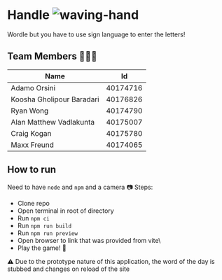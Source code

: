 # Handle ![waving-hand](https://user-images.githubusercontent.com/75464454/233691477-22334038-52f8-43b9-b08a-966d2fc41efc.gif)

Wordle but you have to use sign language to enter the letters!

## Team Members 🧑‍🤝‍🧑
| Name                      | Id       |
|---------------------------|----------|
| Adamo Orsini              | 40174716 |
| Koosha Gholipour Baradari | 40176826 |
| Ryan Wong                 | 40174790 |
| Alan Matthew Vadlakunta   | 40175007 |
| Craig Kogan               | 40175780 |
| Maxx Freund               | 40174065 |

## How to run
Need to have `node` and `npm` and a camera 📷
Steps:
- Clone repo
- Open terminal in root of directory
- Run `npm ci`
- Run `npm run build`
- Run `npm run preview`
- Open browser to link that was provided from vite\
- Play the game! 🎉

⚠️ Due to the prototype nature of this application, the word of the day is stubbed and changes on reload of the site
